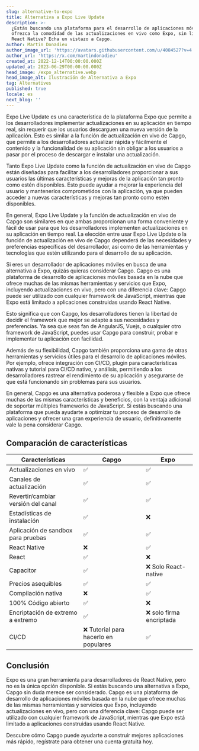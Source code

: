```yaml
---
slug: alternative-to-expo
title: Alternativa a Expo Live Update
description: >-
  ¿Estás buscando una plataforma para el desarrollo de aplicaciones móviles que
  ofrezca la comodidad de las actualizaciones en vivo como Expo, sin limitarse a
  React Native? Echa un vistazo a Capgo.
author: Martin Donadieu
author_image_url: 'https://avatars.githubusercontent.com/u/4084527?v=4'
author_url: 'https://x.com/martindonadieu'
created_at: 2022-12-14T00:00:00.000Z
updated_at: 2023-06-29T00:00:00.000Z
head_image: /expo_alternative.webp
head_image_alt: Ilustración de Alternativa a Expo
tag: Alternatives
published: true
locale: es
next_blog: ''
---
```


Expo Live Update es una característica de la plataforma Expo que permite a los desarrolladores implementar actualizaciones en su aplicación en tiempo real, sin requerir que los usuarios descarguen una nueva versión de la aplicación. Esto es similar a la función de actualización en vivo de Capgo, que permite a los desarrolladores actualizar rápida y fácilmente el contenido y la funcionalidad de su aplicación sin obligar a los usuarios a pasar por el proceso de descargar e instalar una actualización.

Tanto Expo Live Update como la función de actualización en vivo de Capgo están diseñadas para facilitar a los desarrolladores proporcionar a sus usuarios las últimas características y mejoras de la aplicación tan pronto como estén disponibles. Esto puede ayudar a mejorar la experiencia del usuario y mantenerlos comprometidos con la aplicación, ya que pueden acceder a nuevas características y mejoras tan pronto como estén disponibles.

En general, Expo Live Update y la función de actualización en vivo de Capgo son similares en que ambas proporcionan una forma conveniente y fácil de usar para que los desarrolladores implementen actualizaciones en su aplicación en tiempo real. La elección entre usar Expo Live Update o la función de actualización en vivo de Capgo dependerá de las necesidades y preferencias específicas del desarrollador, así como de las herramientas y tecnologías que estén utilizando para el desarrollo de su aplicación.

Si eres un desarrollador de aplicaciones móviles en busca de una alternativa a Expo, quizás quieras considerar Capgo. Capgo es una plataforma de desarrollo de aplicaciones móviles basada en la nube que ofrece muchas de las mismas herramientas y servicios que Expo, incluyendo actualizaciones en vivo, pero con una diferencia clave: Capgo puede ser utilizado con cualquier framework de JavaScript, mientras que Expo está limitado a aplicaciones construidas usando React Native.

Esto significa que con Capgo, los desarrolladores tienen la libertad de decidir el framework que mejor se adapte a sus necesidades y preferencias. Ya sea que seas fan de AngularJS, Vuejs, o cualquier otro framework de JavaScript, puedes usar Capgo para construir, probar e implementar tu aplicación con facilidad.

Además de su flexibilidad, Capgo también proporciona una gama de otras herramientas y servicios útiles para el desarrollo de aplicaciones móviles. Por ejemplo, ofrece integración con CI/CD, plugin para características nativas y tutorial para CI/CD nativo, y análisis, permitiendo a los desarrolladores rastrear el rendimiento de su aplicación y asegurarse de que está funcionando sin problemas para sus usuarios.

En general, Capgo es una alternativa poderosa y flexible a Expo que ofrece muchas de las mismas características y beneficios, con la ventaja adicional de soportar múltiples frameworks de JavaScript. Si estás buscando una plataforma que pueda ayudarte a optimizar tu proceso de desarrollo de aplicaciones y ofrecer una gran experiencia de usuario, definitivamente vale la pena considerar Capgo.

## Comparación de características

| Características | Capgo | Expo |
| --- | --- | --- |
| Actualizaciones en vivo | ✅ | ✅ |
| Canales de actualización | ✅ | ✅ |
| Revertir/cambiar versión del canal | ✅ | ✅ |
| Estadísticas de instalación | ✅ | ❌ |
| Aplicación de sandbox para pruebas | ✅ | ✅ |
| React Native | ❌ | ✅ |
| React | ✅ | ❌ |
| Capacitor | ✅ | ❌ Solo React-native |
| Precios asequibles | ✅ | ✅ |
| Compilación nativa | ❌ | ✅ |
| 100% Código abierto | ✅ | ❌ |
| Encriptación de extremo a extremo | ✅ | ❌ solo firma encriptada |
| CI/CD | ❌ Tutorial para hacerlo en populares | ✅ |

## Conclusión

Expo es una gran herramienta para desarrolladores de React Native, pero no es la única opción disponible. Si estás buscando una alternativa a Expo, Capgo sin duda merece ser considerado. Capgo es una plataforma de desarrollo de aplicaciones móviles basada en la nube que ofrece muchas de las mismas herramientas y servicios que Expo, incluyendo actualizaciones en vivo, pero con una diferencia clave: Capgo puede ser utilizado con cualquier framework de JavaScript, mientras que Expo está limitado a aplicaciones construidas usando React Native.

Descubre cómo Capgo puede ayudarte a construir mejores aplicaciones más rápido, regístrate para obtener una cuenta gratuita hoy.